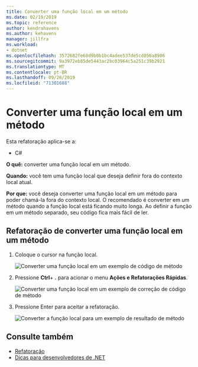 ```yaml
---
title: Converter uma função local em um método
ms.date: 02/19/2019
ms.topic: reference
author: kendrahavens
ms.author: kehavens
manager: jillfra
ms.workload:
- dotnet
ms.openlocfilehash: 3572682fe68d9b0b1bc4adee537de5cd056a8906
ms.sourcegitcommit: 9a3972eb85de5443ac2bc03964c5a251c39b2921
ms.translationtype: MT
ms.contentlocale: pt-BR
ms.lasthandoff: 09/26/2019
ms.locfileid: "71301688"
---
```

# <a name="convert-a-local-function-to-a-method"></a>Converter uma função local em um método

Esta refatoração aplica-se a:

- C#

**O quê:** converter uma função local em um método.

**Quando:** você tem uma função local que deseja definir fora do contexto local atual.

**Por que:** você deseja converter uma função local em um método para poder chamá-la fora do contexto local. O recomendado é converter em um método quando a função local está ficando muito longa. Ao definir a função em um método separado, seu código fica mais fácil de ler.

## <a name="convert-local-function-to-method-refactoring"></a>Refatoração de converter uma função local em um método

1. Coloque o cursor na função local.

    ![Converter uma função local em um exemplo de código de método](media/convert-local-function-to-method.png)

2. Pressione **Ctrl**+ **.** para acionar o menu **Ações e Refatorações Rápidas**.

    ![Converter uma função local em um exemplo de correção de código de método](media/convert-local-function-to-method-codefix.png)

2. Pressione Enter para aceitar a refatoração.

    ![Converter a função local para um exemplo de resultado de método](media/convert-local-function-to-method-result.png)

## <a name="see-also"></a>Consulte também

- [Refatoração](../refactoring-in-visual-studio.md)
- [Dicas para desenvolvedores de .NET](../csharp-developer-productivity.md)
